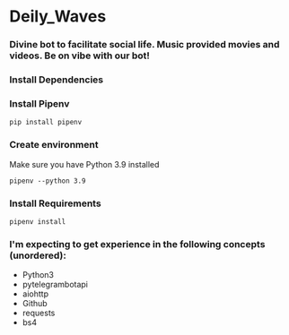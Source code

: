 # Deily_Waves
### Divine bot to facilitate social life. Music provided movies and videos. Be on vibe with our bot!
### Install Dependencies

### Install Pipenv

```
pip install pipenv
```

### Create environment

Make sure you have Python 3.9 installed

```
pipenv --python 3.9
```

### Install Requirements

```
pipenv install
```

### I'm expecting to get experience in the following concepts (unordered):
* Python3
* pytelegrambotapi
* aiohttp
* Github
* requests
* bs4

